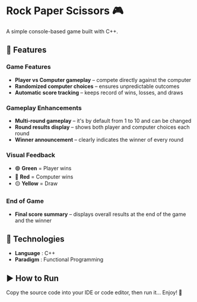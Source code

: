 # Rock Paper Scissors 🎮

A simple console-based game built with C++.

## 🚀 Features

### Game Features
- **Player vs Computer gameplay** – compete directly against the computer 
- **Randomized computer choices** – ensures unpredictable outcomes
- **Automatic score tracking**    – keeps record of wins, losses, and draws 

### Gameplay Enhancements
- **Multi-round gameplay**  – it's by default from 1 to 10 and can be changed  
- **Round results display** – shows both player and computer choices each round  
- **Winner announcement**   – clearly indicates the winner of every round 

### Visual Feedback
- 🟢 **Green**  = Player wins  
- 🔴 **Red**    = Computer wins  
- 🟡 **Yellow** = Draw 

### End of Game
- **Final score summary** – displays overall results at the end of the game and the winner

## 🧠 Technologies
- **Language** : C++  
- **Paradigm** : Functional Programming  

## ▶️ How to Run
Copy the source code into your IDE or code editor, then run it... Enjoy! 🎉

